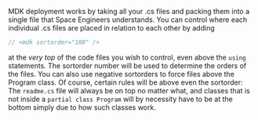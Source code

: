 MDK deployment works by taking all your .cs files and packing them into a single file that Space Engineers understands. You can control where each individual .cs files are placed in relation to each other by adding
```cs
// <mdk sortorder="100" />
```
at the _very top_ of the code files you wish to control, even above the `using` statements. The sortorder number will be used to determine the orders of the files. You can also use negative sortorders to force files above the Program class. Of course, certain rules will be above even the sortorder: The `readme.cs` file will always be on top no matter what, and classes that is not inside a `partial class Program` will by necessity have to be at the bottom simply due to how such classes work.
